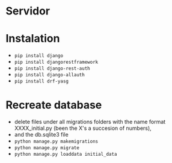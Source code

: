 # Servidor

# Instalation

* `pip install django`
* `pip install djangorestframework `
* `pip install django-rest-auth`
* `pip install django-allauth`
* `pip install drf-yasg`

# Recreate database

* delete files under all migrations folders with the name format  XXXX_initial.py (been the X's a succesion of numbers),  
* and the db.sqlite3 file 
* `python manage.py makemigrations`
* `python manage.py migrate`
* `python manage.py loaddata initial_data`
